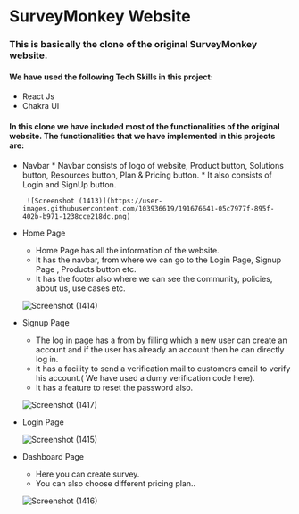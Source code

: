 # SurveyMonkey Website 
### This is basically the clone of the original SurveyMonkey website.
#### We have used the following Tech Skills in this project:
* React Js
* Chakra UI
#### In this clone we have included most of the functionalities of the original website. The functionalities that we have implemented in this projects are:
* Navbar
       * Navbar consists of logo of website, Product button, Solutions button, Resources button, Plan & Pricing button.
       * It also consists of Login and SignUp button.
       
       ![Screenshot (1413)](https://user-images.githubusercontent.com/103936619/191676641-05c7977f-895f-402b-b971-1238cce218dc.png)

* Home Page
     * Home Page has all the information of the website.
     * It has the navbar, from where we can go to the Login Page, Signup Page , Products button etc.
     * It has the footer also where we can see the community, policies, about us, use cases etc.
     
     ![Screenshot (1414)](https://user-images.githubusercontent.com/103936619/191677246-664de493-8024-4d96-8567-32a408644422.png)

* Signup Page
     * The log in page has a from by filling which a new user can create an account and if the user has already an account then he can directly log in.
     * it has a facility to send a verification mail to customers email to verify his account.( We have used a dumy verification code here).
     * It has a feature to reset the password also.
     
     ![Screenshot (1417)](https://user-images.githubusercontent.com/103936619/191677522-e1cbc57a-7440-4663-9bc6-ce87749c6d92.png)
     
* Login Page

     ![Screenshot (1415)](https://user-images.githubusercontent.com/103936619/191677396-9a79f9e8-9f54-4a53-a5e8-e8cc079bc64a.png)
     
 * Dashboard Page
     * Here you can create survey.
     * You can also choose different pricing plan..
     
     ![Screenshot (1416)](https://user-images.githubusercontent.com/103936619/191678086-1349fa9d-20ef-4b7b-a075-98cc8375a1dd.png)

